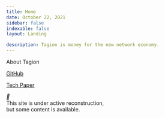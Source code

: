 ```yaml
---
title: Home
date: October 22, 2021
sidebar: false
indexable: false
layout: Landing

description: Tagion is money for the new network economy.
---
```


<div class="section-links">

<p>
<router-link class="links__link" to="/docs">About Tagion</router-link>
</p>

<a class="links__link" target="_blank" href="https://github.com/tagion">GitHub <OutboundLink /></a>

<a class="links__link" target="_blank" href="/tagion-tech-paper.pdf">Tech Paper <OutboundLink /></a>

</div>

</div>


<div class="section-warn">
<i>🚧</i><br>
This site is under active reconstruction,<br>
but some content is <router-link to="/docs">available</router-link>.
</div>